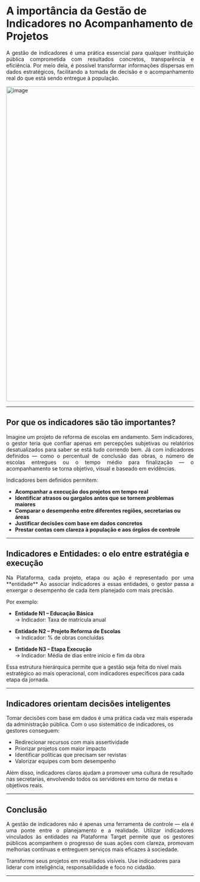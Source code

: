 # A importância da Gestão de Indicadores no Acompanhamento de Projetos

<p style="text-align: justify;">A gestão de indicadores é uma prática essencial para qualquer instituição pública comprometida com resultados concretos, transparência e eficiência. Por meio dela, é possível transformar informações dispersas em dados estratégicos, facilitando a tomada de decisão e o acompanhamento real do que está sendo entregue à população.</p>

<img width="1909" height="846" alt="image" src="https://github.com/user-attachments/assets/ae3b6ce8-cb5d-42cb-8736-e0cd8705d7f0" />

---

## Por que os indicadores são tão importantes?

<p style="text-align: justify;">Imagine um projeto de reforma de escolas em andamento. Sem indicadores, o gestor teria que confiar apenas em percepções subjetivas ou relatórios desatualizados para saber se está tudo correndo bem. Já com indicadores definidos — como o percentual de conclusão das obras, o número de escolas entregues ou o tempo médio para finalização — o acompanhamento se torna objetivo, visual e baseado em evidências.</p>

Indicadores bem definidos permitem:

- **Acompanhar a execução dos projetos em tempo real**
- **Identificar atrasos ou gargalos antes que se tornem problemas maiores**
- **Comparar o desempenho entre diferentes regiões, secretarias ou áreas**
- **Justificar decisões com base em dados concretos**
- **Prestar contas com clareza à população e aos órgãos de controle**

---

## Indicadores e Entidades: o elo entre estratégia e execução

<p style="text-align: justify;">Na Plataforma, cada projeto, etapa ou ação é representado por uma **entidade** Ao associar indicadores a essas entidades, o gestor passa a enxergar o desempenho de cada item planejado com mais precisão.</p>

Por exemplo:

- **Entidade N1 – Educação Básica**  
  → Indicador: Taxa de matrícula anual

- **Entidade N2 – Projeto Reforma de Escolas**  
  → Indicador: % de obras concluídas

- **Entidade N3 – Etapa Execução**  
  → Indicador: Média de dias entre início e fim da obra

Essa estrutura hierárquica permite que a gestão seja feita do nível mais estratégico ao mais operacional, com indicadores específicos para cada etapa da jornada.

---

## Indicadores orientam decisões inteligentes

Tomar decisões com base em dados é uma prática cada vez mais esperada da administração pública. Com o uso sistemático de indicadores, os gestores conseguem:

- Redirecionar recursos com mais assertividade
- Priorizar projetos com maior impacto
- Identificar políticas que precisam ser revistas
- Valorizar equipes com bom desempenho

Além disso, indicadores claros ajudam a promover uma cultura de resultado nas secretarias, envolvendo todos os servidores em torno de metas e objetivos reais.

---

## Conclusão

<p style="text-align: justify;">A gestão de indicadores não é apenas uma ferramenta de controle — ela é uma ponte entre o planejamento e a realidade. Utilizar indicadores vinculados às entidades na Plataforma Target permite que os gestores públicos acompanhem o progresso de suas ações com clareza, promovam melhorias contínuas e entreguem serviços mais eficazes à sociedade.</p>

Transforme seus projetos em resultados visíveis. Use indicadores para liderar com inteligência, responsabilidade e foco no cidadão.

---


